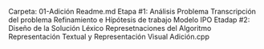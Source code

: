 Carpeta: 01-Adición
 Readme.md
 Etapa #1: Análisis Problema
 Transcripción del problema
 Refinamiento e Hípótesis de trabajo
 Modelo IPO
 Etadap #2: Diseño de la Solución
 Léxico
 Represetnaciones del Algoritmo
 Representación Textual y
 Representación Visual
 Adición.cpp
